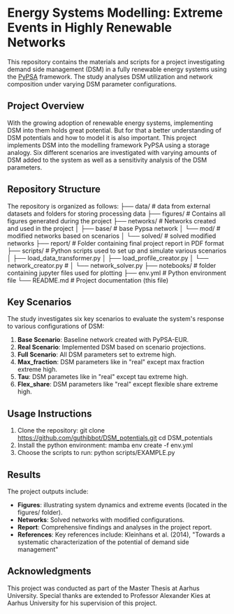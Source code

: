 # Energy Systems Modelling: Extreme Events in Highly Renewable Networks
This repository contains the materials and scripts for a project investigating demand side management (DSM) in a fully renewable energy systems using the [PyPSA](https://pypsa.org/) framework.
The study analyses DSM utilization and network composition under varying DSM parameter configurations.

## Project Overview
With the growing adoption of renewable energy systems, implementing DSM into them holds great potential. But for that a better understanding of DSM potentials and how to model it is also important. This project implements DSM into the modelling framework PyPSA using a storage analogy. Six different scenarios are investigated with varying amounts of DSM added to the system as well as a sensitivity analysis of the DSM parameters.

## Repository Structure
The repository is organized as follows:
├── data/ # data from external datasets and folders for storing processing data
├── figures/ # Contains all figures generated during the project
├── networks/ # Networks created and used in the project
│ ├── base/ # base Pypsa network
│ └── mod/ # modified networks based on scenarios
│ └── solved/ # solved modified networks
├── report/ # Folder containing final project report in PDF format
├── scripts/ # Python scripts used to set up and simulate various scenarios
│ ├── load_data_transformer.py
│ ├── load_profile_creator.py
│ └── network_creator.py #
│ └── network_solver.py
├── notebooks/ # folder containing jupyter files used for plotting
├── env.yml # Python environment file
└── README.md # Project documentation (this file)


## Key Scenarios
The study investigates six key scenarios to evaluate the system's response to various configurations of DSM:
1. **Base Scenario**: Baseline network created with PyPSA-EUR.
2. **Real Scenario**: Implemented DSM based on scenario projections.
3. **Full Scenario**: All DSM parameters set to extreme high.
4. **Max_fraction**: DSM parameters like in "real" except max fraction extreme high.
5. **Tau**: DSM parametes like in "real" except tau extreme high.
6. **Flex_share**: DSM parameters like "real" except flexible share extreme high.

## Usage Instructions
1. Clone the repository:
      git clone https://github.com/guthibbot/DSM_potentials.git
      cd DSM_potentials
2. Install the python environment:
      mamba env create -f env.yml
4. Choose the scripts to run:
      python scripts/EXAMPLE.py

## Results
The project outputs include:
- **Figures**: illustrating system dynamics and extreme events (located in the figures/ folder).
- **Networks**: Solved networks with modified configurations.
- **Report**: Comprehensive findings and analyses in the project report.
- **References**: Key references include: Kleinhans et al. (2014), "Towards a systematic characterization of the potential of demand side management"

## Acknowledgments
This project was conducted as part of the Master Thesis at Aarhus University.
Special thanks are extended to Professor Alexander Kies at Aarhus University for his supervision of this project.

